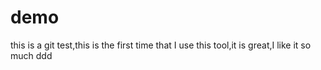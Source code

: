 # demo
this is a git test,this is the first time that I use this tool,it is great,I like it so much
ddd